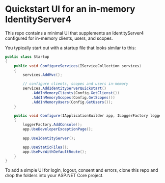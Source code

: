 # Quickstart UI for an in-memory IdentityServer4

This repo contains a minimal UI that supplements an IdentityServer4 configured for in-memory clients, users, and scopes.

You typically start out with a startup file that looks similar to this:

```csharp
public class Startup
{
    public void ConfigureServices(IServiceCollection services)
    {
        services.AddMvc();

        // configure clients, scopes and users in-memory
        services.AddIdentityServerQuickstart()
            .AddInMemoryClients(Config.GetClienst())
            .AddInMemoryScopes(Config.GetScopes())
            .AddInMemoryUsers(Config.GetUsers());
    }

    public void Configure(IApplicationBuilder app, ILoggerFactory loggerFactory)
    {
        loggerFactory.AddConsole();
        app.UseDeveloperExceptionPage();
      
        app.UseIdentityServer();

        app.UseStaticFiles();
        app.UseMvcWithDefaultRoute();
    }
}
```

To add a simple UI for login, logout, consent and errors, clone this repo and drop the folders into your ASP.NET Core project.
